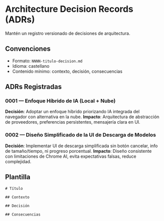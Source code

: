 # Architecture Decision Records (ADRs)

Mantén un registro versionado de decisiones de arquitectura.

## Convenciones
- Formato: `NNNN-titulo-decision.md`
- Idioma: castellano
- Contenido mínimo: contexto, decisión, consecuencias

## ADRs Registradas

### 0001 — Enfoque Híbrido de IA (Local + Nube)
**Decisión**: Adoptar un enfoque híbrido priorizando IA integrada del navegador con alternativa en la nube.
**Impacto**: Arquitectura de abstracción de proveedores, preferencias persistentes, mensajería clara en UI.

### 0002 — Diseño Simplificado de la UI de Descarga de Modelos
**Decisión**: Implementar UI de descarga simplificada sin botón cancelar, info de tamaño/tiempo, ni progreso porcentual.
**Impacto**: Diseño consistente con limitaciones de Chrome AI, evita expectativas falsas, reduce complejidad.

## Plantilla
```
# Título

## Contexto

## Decisión

## Consecuencias
```
